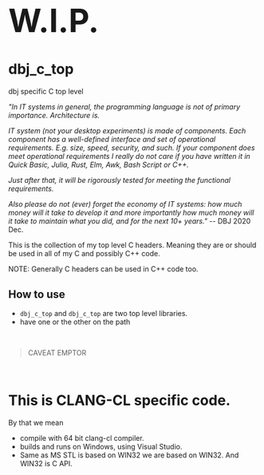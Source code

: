 <h1 style="font-size:64px;"> W.I.P. </h1>

<h1> dbj_c_top </h1>

dbj specific C top level

*"In IT systems in general, the programming language is not of primary importance. Architecture is.*

*IT system (not your desktop experiments) is made of components. Each component has a well-defined interface and set of operational requirements. E.g. size, speed, security, and such. If your component does meet operational requirements I really do not care if you have written it in Quick Basic, Julia, Rust, Elm, Awk, Bash Script or C++.*

*Just after that, it will be rigorously tested for meeting the functional requirements.*

*Also please do not (ever) forget the economy of IT systems: how much money will it take to develop it and more importantly how much money will it take to maintain what you did, and for the next 10+ years."* -- DBJ 2020 Dec.

This is the collection of my top level C headers. Meaning they are or should be used in all of my C and possibly C++ code. 


NOTE: Generally C headers  can be used in C++ code too.

## How to use

- `dbj_c_top` and `dbj_c_top` are two top level libraries.
- have one or the other on the path 

<br/>

> CAVEAT EMPTOR

<br/>


# This is CLANG-CL specific code.

By that we mean 

- compile with 64 bit clang-cl compiler. 
- builds and runs on Windows, using Visual Studio. 
- Same as MS STL is based on WIN32 we are based on WIN32. And WIN32 is C API.